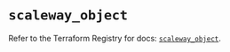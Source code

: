 # `scaleway_object`

Refer to the Terraform Registry for docs: [`scaleway_object`](https://registry.terraform.io/providers/scaleway/scaleway/2.49.0/docs/resources/object).
